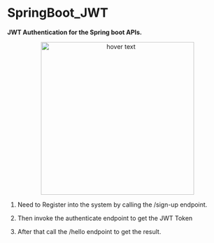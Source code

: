 # SpringBoot_JWT

<b>JWT Authentication for the Spring boot APIs.</b>

<p align="center">
<img src="https://miro.medium.com/max/502/1*Vc4AQeMNmlr6ZHiLvMPH9w.png" width="350" title="hover text">
</p>

1. Need to Register into the system by calling the /sign-up endpoint.

2. Then invoke the authenticate endpoint to get the JWT Token

3. After that call the /hello endpoint to get the result.